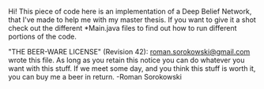 Hi!
This piece of code here is an implementation of a Deep Belief Network, that I've made to help me with my master thesis.
If you want to give it a shot check out the different *Main.java files to find out how to run different portions of the code.

"THE BEER-WARE LICENSE" (Revision 42):
<roman.sorokowski@gmail.com> wrote this file. As long as you retain this notice
you can do whatever you want with this stuff. If we meet some day, and you think
this stuff is worth it, you can buy me a beer in return. -Roman Sorokowski
